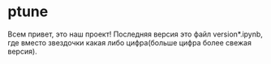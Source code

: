# ptune
Всем привет, это наш проект!
Последняя версия это файл version*.ipynb, где вместо звездочки какая либо цифра(больше цифра более свежая версия).
 
